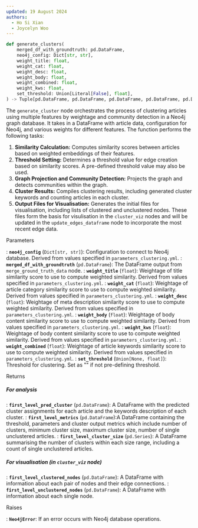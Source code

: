```yaml
---
updated: 19 August 2024
authors:
  - Ho Si Xian
  - Joycelyn Woo
---
```


```python
def generate_clusters(
    merged_df_with_groundtruth: pd.DataFrame,
    neo4j_config: Dict[str, str],
    weight_title: float,
    weight_cat: float,
    weight_desc: float,
    weight_body: float,
    weight_combined: float,
    weight_kws: float,
    set_threshold: Union[Literal[False], float],
) -> Tuple[pd.DataFrame, pd.DataFrame, pd.DataFrame, pd.DataFrame, pd.DataFrame]:
```

The `generate_cluster` node orchestrates the process of clustering articles using multiple features by weightage and community detection in a Neo4j graph database. It takes in a DataFrame with article data, configuration for Neo4j, and various weights for different features. The function performs the following tasks:

1. **Similarity Calculation:** Computes similarity scores between articles based on weighted embeddings of their features.
2. **Threshold Setting:** Determines a threshold value for edge creation based on similarity scores. A pre-defined threshold value may also be used.
3. **Graph Projection and Community Detection:** Projects the graph and detects communities within the graph.
4. **Cluster Results:** Compiles clustering results, including generated cluster keywords and counting articles in each cluster.
5. **Output Files for Visualisation:** Generates the initial files for visualisation, including lists of clustered and unclustered nodes. These files form the basis for visulisation in the `cluster_viz` nodes and will be updated in the `update_edges_dataframe` node to incorporate the most recent edge data.

Parameters

: **`neo4j_config`** (`Dict[str, str]`): Configuration to connect to Neo4j database. Derived from values specified in `parameters_clustering.yml`.
: **`merged_df_with_groundtruth`** (`pd.DataFrame`): The DataFrame output from `merge_ground_truth_data` node.
: **`weight_title`** (`float`): Weightage of title similarity score to use to compute weighted similarity. Derived from values specified in `parameters_clustering.yml`.
: **`weight_cat`** (`float`): Weightage of article category similarity score to use to compute weighted similarity. Derived from values specified in `parameters_clustering.yml`.
: **`weight_desc`** (`float`): Weightage of meta description similarity score to use to compute weighted similarity. Derived from values specified in `parameters_clustering.yml`.
: **`weight_body`** (`float`): Weightage of body content similarity score to use to compute weighted similarity. Derived from values specified in `parameters_clustering.yml`.
: **`weight_kws`** (`float`): Weightage of body content similarity score to use to compute weighted similarity. Derived from values specified in `parameters_clustering.yml`.
: **`weight_combined`** (`float`): Weightage of article keywords similarity score to use to compute weighted similarity. Derived from values specified in `parameters_clustering.yml`.
: **`set_threshold`** (`Union[None, float]`): Threshold for clustering. Set as "" if not pre-defining threshold.

Returns

##### For analysis

: **`first_level_pred_cluster`** (`pd.DataFrame`): A DataFrame with the predicted cluster assignments for each article and the keywords description of each cluster.
: **`first_level_metrics`** (`pd.DataFrame`):A DataFrame containing the threshold, parameters and cluster output metrics which include number of clusters, minimum cluster size, maximum cluster size, number of single unclustered articles.
: **`first_level_cluster_size`** (`pd.Series`): A DataFrame summarising the number of clusters within each size range, including a count of single unclustered articles.

##### For visualisation (in `cluster_viz` node)

: **`first_level_clustered_nodes`** (`pd.DataFrame`): A DataFrame with information about each pair of nodes and their edge connections.
: **`first_level_unclustered_nodes`** (`pd.DataFrame`): A DataFrame with information about each single node.

Raises

: **`Neo4jError`**: If an error occurs with Neo4j database operations.
